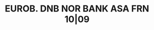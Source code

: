 ---
layout: asset
title: EUROB. DNB NOR BANK ASA FRN 10|09                           
isin: XS0201900270
---